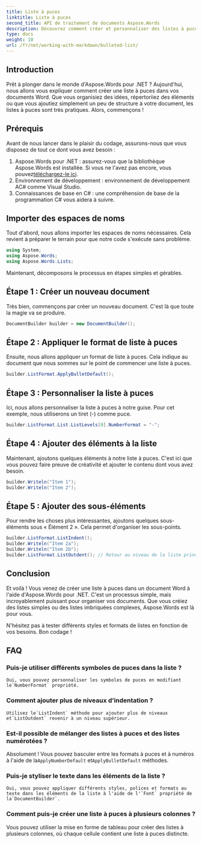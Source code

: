 ```yaml
---
title: Liste à puces
linktitle: Liste à puces
second_title: API de traitement de documents Aspose.Words
description: Découvrez comment créer et personnaliser des listes à puces dans des documents Word à l'aide d'Aspose.Words pour .NET avec ce guide étape par étape.
type: docs
weight: 10
url: /fr/net/working-with-markdown/bulleted-list/
---
```

## Introduction

Prêt à plonger dans le monde d'Aspose.Words pour .NET ? Aujourd'hui, nous allons vous expliquer comment créer une liste à puces dans vos documents Word. Que vous organisiez des idées, répertoriiez des éléments ou que vous ajoutiez simplement un peu de structure à votre document, les listes à puces sont très pratiques. Alors, commençons !

## Prérequis

Avant de nous lancer dans le plaisir du codage, assurons-nous que vous disposez de tout ce dont vous avez besoin :

1.  Aspose.Words pour .NET : assurez-vous que la bibliothèque Aspose.Words est installée. Si vous ne l'avez pas encore, vous pouvez[téléchargez-le ici](https://releases.aspose.com/words/net/).
2. Environnement de développement : environnement de développement AC# comme Visual Studio.
3. Connaissances de base en C# : une compréhension de base de la programmation C# vous aidera à suivre.

## Importer des espaces de noms

Tout d'abord, nous allons importer les espaces de noms nécessaires. Cela revient à préparer le terrain pour que notre code s'exécute sans problème.

```csharp
using System;
using Aspose.Words;
using Aspose.Words.Lists;
```

Maintenant, décomposons le processus en étapes simples et gérables.

## Étape 1 : Créer un nouveau document

Très bien, commençons par créer un nouveau document. C'est là que toute la magie va se produire.

```csharp
DocumentBuilder builder = new DocumentBuilder();
```

## Étape 2 : Appliquer le format de liste à puces

Ensuite, nous allons appliquer un format de liste à puces. Cela indique au document que nous sommes sur le point de commencer une liste à puces.

```csharp
builder.ListFormat.ApplyBulletDefault();
```

## Étape 3 : Personnaliser la liste à puces

Ici, nous allons personnaliser la liste à puces à notre guise. Pour cet exemple, nous utiliserons un tiret (-) comme puce.

```csharp
builder.ListFormat.List.ListLevels[0].NumberFormat = "-";
```

## Étape 4 : Ajouter des éléments à la liste

Maintenant, ajoutons quelques éléments à notre liste à puces. C'est ici que vous pouvez faire preuve de créativité et ajouter le contenu dont vous avez besoin.

```csharp
builder.Writeln("Item 1");
builder.Writeln("Item 2");
```

## Étape 5 : Ajouter des sous-éléments

Pour rendre les choses plus intéressantes, ajoutons quelques sous-éléments sous « Élément 2 ». Cela permet d'organiser les sous-points.

```csharp
builder.ListFormat.ListIndent();
builder.Writeln("Item 2a");
builder.Writeln("Item 2b");
builder.ListFormat.ListOutdent(); // Retour au niveau de la liste principale
```

## Conclusion

Et voilà ! Vous venez de créer une liste à puces dans un document Word à l'aide d'Aspose.Words pour .NET. C'est un processus simple, mais incroyablement puissant pour organiser vos documents. Que vous créiez des listes simples ou des listes imbriquées complexes, Aspose.Words est là pour vous.

N'hésitez pas à tester différents styles et formats de listes en fonction de vos besoins. Bon codage !

## FAQ

### Puis-je utiliser différents symboles de puces dans la liste ?
    Oui, vous pouvez personnaliser les symboles de puces en modifiant le`NumberFormat` propriété.

### Comment ajouter plus de niveaux d’indentation ?
    Utilisez le`ListIndent` méthode pour ajouter plus de niveaux et`ListOutdent` revenir à un niveau supérieur.

### Est-il possible de mélanger des listes à puces et des listes numérotées ?
   Absolument ! Vous pouvez basculer entre les formats à puces et à numéros à l'aide de la`ApplyNumberDefault` et`ApplyBulletDefault` méthodes.

### Puis-je styliser le texte dans les éléments de la liste ?
    Oui, vous pouvez appliquer différents styles, polices et formats au texte dans les éléments de la liste à l'aide de l'`Font` propriété de la`DocumentBuilder`.

### Comment puis-je créer une liste à puces à plusieurs colonnes ?
   Vous pouvez utiliser la mise en forme de tableau pour créer des listes à plusieurs colonnes, où chaque cellule contient une liste à puces distincte.